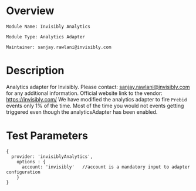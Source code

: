 # Overview

```
Module Name: Invisibly Analytics

Module Type: Analytics Adapter

Maintainer: sanjay.rawlani@invisibly.com
```

# Description

Analytics adapter for Invisibly. Please contact: sanjay.rawlani@invisibly.com for any additional information. Official website link to the vendor: https://invisibly.com/
We have modified the analytics adapter to fire `Prebid` events only 1% of the time. Most of the time you would not events getting triggered even though the analyticsAdapter has been enabled.

# Test Parameters

```
{
  provider: 'invisiblyAnalytics',
    options : {
      account: 'invisibly'   //account is a mandatory input to adapter configuration
    }
}
```
